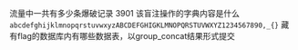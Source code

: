 流量中一共有多少条爆破记录
3901
该盲注操作的字典内容是什么
`abcdefghijklmnopqrstuvwxyzABCDEFGHIGKLMNOPQRSTUVWXYZ1234567890,_{}`
藏有flag的数据库内有哪些数据表，以group_concat结果形式提交